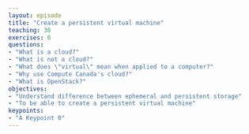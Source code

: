 ```yaml
---
layout: episode
title: "Create a persistent virtual machine"
teaching: 30
exercises: 0
questions:
- "What is a cloud?"
- "What is not a cloud?"
- "What does \"virtual\" mean when applied to a computer?"
- "Why use Compute Canada's cloud?"
- "What is OpenStack?"
objectives:
- "Understand difference between ephemeral and persistent storage"
- "To be able to create a persistent virtual machine"
keypoints:
- "A Keypoint 0"
---
```

